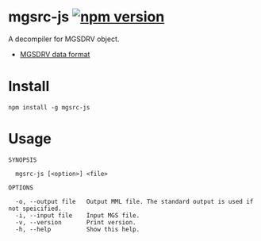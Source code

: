 # mgsrc-js [![npm version](https://badge.fury.io/js/mgsrc-js.svg)](https://badge.fury.io/js/mgsrc-js)

A decompiler for MGSDRV object.

- [MGSDRV data format](https://github.com/digital-sound-antiques/mgsc/blob/master/mgs-format.md)

# Install
```
npm install -g mgsrc-js
```

# Usage
```
SYNOPSIS

  mgsrc-js [<option>] <file> 

OPTIONS

  -o, --output file   Output MML file. The standard output is used if not speicified. 
  -i, --input file    Input MGS file.                                                 
  -v, --version       Print version.                                                  
  -h, --help          Show this help.  
```
